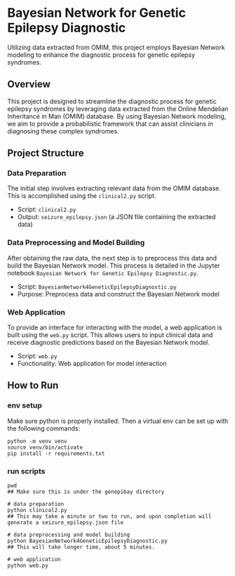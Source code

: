 # Bayesian Network for Genetic Epilepsy Diagnostic
Utilizing data extracted from OMIM, this project employs Bayesian Network modeling to enhance the diagnostic process for genetic epilepsy syndromes.

## Overview
This project is designed to streamline the diagnostic process for genetic epilepsy syndromes by leveraging data extracted from the Online Mendelian Inheritance in Man (OMIM) database. By using Bayesian Network modeling, we aim to provide a probabilistic framework that can assist clinicians in diagnosing these complex syndromes.

## Project Structure

### Data Preparation
The initial step involves extracting relevant data from the OMIM database. This is accomplished using the `clinical2.py` script.

- Script: `clinical2.py`
- Output: `seizure_epilepsy.json` (a JSON file containing the extracted data)


### Data Preprocessing and Model Building
After obtaining the raw data, the next step is to preprocess this data and build the Bayesian Network model. This process is detailed in the Jupyter notebook `Bayesian Network for Genetic Epilepsy Diagnostic.py`.

- Script: `BayesianNetwork4GeneticEpilepsyDiagnostic.py`
- Purpose: Preprocess data and construct the Bayesian Network model


### Web Application
To provide an interface for interacting with the model, a web application is built using the `web.py` script. This allows users to input clinical data and receive diagnostic predictions based on the Bayesian Network model.

- Script: `web.py`
- Functionality: Web application for model interaction

## How to Run
### env setup
Make sure python is properly installed. Then a virtual env can be set up with the following commands:

```shell
python -m venv venv
source venv/bin/activate
pip install -r requirements.txt
```

### run scripts

```shell
pwd
## Make sure this is under the genepibay directory

# data preparation
python clinical2.py
## This may take a minute or two to run, and upon completion will generate a seizure_epilepsy.json file

# data preprocessing and model building
python BayesianNetwork4GeneticEpilepsyDiagnostic.py 
## This will take longer time, about 5 minutes.

# web application
python web.py
```
